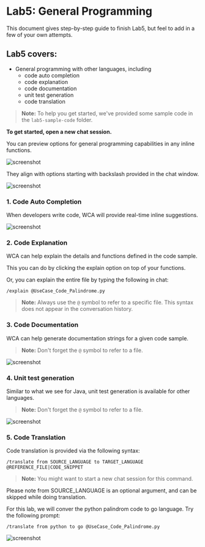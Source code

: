 # Lab5: General Programming

This document gives step-by-step guide to finish Lab5, but feel to add in a few of your own attempts.

## Lab5 covers:

- General programming with other languages, including
    - code auto completion
    - code explanation
    - code documentation
    - unit test generation
    - code translation

> **Note:** To help you get started, we've provided some sample code in the `lab5-sample-code` folder.

**To get started, open a new chat session.**

You can preview options for general programming capabilities in any inline functions.

![screenshot](../images/VSC_gp_options_inline.png)

They align with options starting with backslash provided in the chat window.

![screenshot](../images/VSC_gp_options.png)


### 1. Code Auto Completion

When developers write code, WCA will provide real-time inline suggestions.

![screenshot](../images/VSC_gp_auto_completion.png)

### 2. Code Explanation

WCA can help explain the details and functions defined in the code sample.

This you can do by clicking the explain option on top of your functions.

Or, you can explain the entire file by typing the following in chat:

```
/explain @UseCase_Code_Palindrome.py
```

> **Note:** Always use the `@` symbol to refer to a specific file. This syntax does not appear in the conversation history.

### 3. Code Documentation

WCA can help generate documentation strings for a given code sample.

> **Note:** Don't forget the `@` symbol to refer to a file. 

![screenshot](../images/VSC_gp_documentation.png)

### 4. Unit test generation

Similar to what we see for Java, unit test generation is available for other languages.

> **Note:** Don't forget the `@` symbol to refer to a file. 

![screenshot](../images/VSC_gp_unit_test.png)

### 5. Code Translation

Code translation is provided via the following syntax:

```
/translate from SOURCE_LANGUAGE to TARGET_LANGUAGE @REFERENCE_FILE|CODE_SNIPPET
```

> **Note:** You might want to start a new chat session for this command.

Please note from SOURCE_LANGUAGE is an optional argument, and can be skipped while doing translation.

For this lab, we will conver the python palindrom code to go language. Try the following prompt:

```
/translate from python to go @UseCase_Code_Palindrome.py
```

![screenshot](../images/VSC_gp_translation_go.png)
